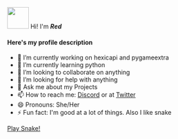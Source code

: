 

<div>
<img src="https://avatars.githubusercontent.com/u/46073266?v=4" width="50px" height="50px"/>
Hi! I'm <i><b>Red</b></i>
</div>

<h4>Here's my profile description</h4>

- 🔭 I’m currently working on hexicapi and pygameextra
- 🌱 I’m currently learning python
- 👯 I’m looking to collaborate on anything
- 🤔 I’m looking for help with anything
- 💬 Ask me about my Projects
- 📫 How to reach me: <a href="https://discord.gg/RJ6rfpFzVn">Discord</a> or at <a href="https://twitter.com/RedstoneHair">Twitter</a>
- 😄 Pronouns: She/Her
- ⚡ Fun fact: I'm good at a lot of things. Also I like snake

<a href="https://justredttg.github.io/snake">Play Snake!</a>

